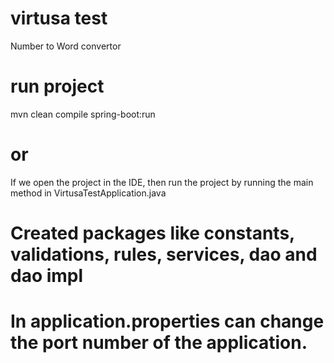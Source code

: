 # virtusa test
Number to Word convertor

# run project
mvn clean compile spring-boot:run
# or
If we open the project in the IDE, then run the project by running the main method in VirtusaTestApplication.java

# Created packages like constants, validations, rules, services, dao and dao impl

# In application.properties can change the port number of the application.





